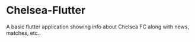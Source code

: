 # Chelsea-Flutter

A basic flutter application showing info about Chelsea FC along with news, matches, etc..
